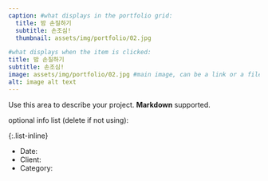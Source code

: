 ```yaml
---
caption: #what displays in the portfolio grid:
  title: 밤 손질하기
  subtitle: 손조심!
  thumbnail: assets/img/portfolio/02.jpg

#what displays when the item is clicked:
title: 밤 손질하기
subtitle: 손조심!
image: assets/img/portfolio/02.jpg #main image, can be a link or a file in assets/img/portfolio
alt: image alt text
---
```


Use this area to describe your project. **Markdown** supported.

optional info list (delete if not using):

{:.list-inline}

- Date:
- Client:
- Category:
